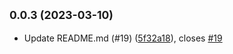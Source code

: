 ## <small>0.0.3 (2023-03-10)</small>

* Update README.md (#19) ([5f32a18](https://github.com/mptasinski/vscode-test/commit/5f32a18)), closes [#19](https://github.com/mptasinski/vscode-test/issues/19)



